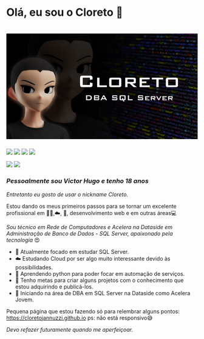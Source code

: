# Olá, eu sou o Cloreto 👋

<h1 align="center">
 <img src="https://raw.githubusercontent.com/CloretoJannuzzi/CloretoJannuzzi/main/1649814806159.png"/>
</h1>

[<img src="https://img.shields.io/badge/twitter-%231DA1F2.svg?&style=for-the-badge&logo=twitter&logoColor=white" />](https://twitter.com/CloretoJannuzzi) 
[<img src="https://img.shields.io/badge/linkedin-%230077B5.svg?&style=for-the-badge&logo=linkedin&logoColor=white" />](https://www.linkedin.com/in/victor-hugo-santos-5978b6216) [<img src = "https://img.shields.io/badge/instagram-%23E4405F.svg?&style=for-the-badge&logo=instagram&logoColor=white">](https://www.instagram.com/victorh_jannuzzi/) 
[<img src = "https://img.shields.io/badge/facebook-%231877F2.svg?&style=for-the-badge&logo=facebook&logoColor=white">](https://www.facebook.com/profile.php?id=100008118695213)

<div align='left'>
  <img height="180em" src="https://github-readme-stats.vercel.app/api?username=cloretojannuzzi&show_icons=true&themelight&include_all_commits=true&count_private=true"/>
  <img height="180em" src="https://github-readme-stats.vercel.app/api/top-langs/?username=cloretojannuzzi&layout=compact&langs_count=7&theme=light"/>
</div>

### _Pessoalmente sou Victor Hugo e tenho 18 anos_

_Entretanto eu gosto de usar o nickname Cloreto._

Estou dando os meus primeiros passos para se tornar um excelente profissional em 🏦🎲,☁️, 🐍, desenvolvimento web e em outras áreas💻

_Sou técnico em Rede de Computadores e Acelera na Dataside em Administração de Banco de Dados - SQL Server, apaixonado pela tecnologia_ 😍
- 🧠 Atualmente focado em estudar SQL Server.
- ☁️ Estudando Cloud por ser algo muito interessante devido às possibilidades.
- 🐍 Aprendendo python para poder focar em automação de serviços.
- 🧪 Tenho metas para criar alguns projetos com o conhecimento que estou adquirindo e publicá-los. 
- 🎲 Iniciando na área de DBA em SQL Server na Dataside como Acelera Jovem.

Pequena página que estou fazendo só para relembrar alguns pontos: https://cloretojannuzzi.github.io ps: não está responsivo😅

_Devo refazer futuramente quando me aperfeiçoar._
